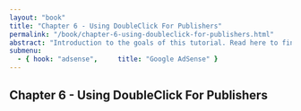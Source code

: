 ```yaml
---
layout: "book"
title: "Chapter 6 - Using DoubleClick For Publishers"
permalink: "/book/chapter-6-using-doubleclick-for-publishers.html"
abstract: "Introduction to the goals of this tutorial. Read here to find out wether this book can be useful for you or not."
submenu:
  - { hook: "adsense",     title: "Google AdSense" }
---
```

## Chapter 6 - Using DoubleClick For Publishers


